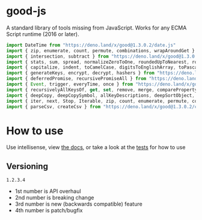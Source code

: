 # good-js

A standard library of tools missing from JavaScript. Works for any ECMA Script runtime (2016 or later).

```js
import DateTime from "https://deno.land/x/good@1.3.0.2/date.js"
import { zip, enumerate, count, permute, combinations, wrapAroundGet } from "https://deno.land/x/good@1.3.0.2/array.js"
import { intersection, subtract } from "https://deno.land/x/good@1.3.0.2/set.js"
import { stats, sum, spread, normalizeZeroToOne, roundedUpToNearest, roundedDownToNearest } from "https://deno.land/x/good@1.3.0.2/math.js"
import { capitalize, indent, toCamelCase, digitsToEnglishArray, toPascalCase, toKebabCase, toSnakeCase, toScreamingtoKebabCase, toScreamingtoSnakeCase, toRepresentation, toString, regex, escapeRegexMatch, escapeRegexReplace, extractFirst, isValidIdentifier } from "https://deno.land/x/good@1.3.0.2/string.js"
import { generateKeys, encrypt, decrypt, hashers } from "https://deno.land/x/good@1.3.0.2/encryption.js"
import { deferredPromise, recursivePromiseAll } from "https://deno.land/x/good@1.3.0.2/async.js"
import { Event, trigger, everyTime, once } from "https://deno.land/x/good@1.3.0.2/events.js"
import { recursivelyAllKeysOf, get, set, remove, merge, compareProperty } from "https://deno.land/x/good@1.3.0.2/object.js"
import { deepCopy, deepCopySymbol, allKeyDescriptions, deepSortObject, shallowSortObject, isGeneratorType,isAsyncIterable, isSyncIterable, isTechnicallyIterable, isSyncIterableObjectOrContainer } from "https://deno.land/x/good@1.3.0.2/value.js"
import { iter, next, Stop, Iterable, zip, count, enumerate, permute, combinations, slices, asyncIteratorToList, concurrentlyTransform, forkAndFilter } from "https://deno.land/x/good@1.3.0.2/iterable.js"
import { parseCsv, createCsv } from "https://deno.land/x/good@1.3.0.2/csv.js"
```


# How to use

Use intellisense, view [the docs](https://deno.land/x/good?doc), or take a look at the [tests](https://github.com/jeff-hykin/good-js/tree/master/tests) for how to use

## Versioning

`1.2.3.4`
- 1st number is API overhaul
- 2nd number is breaking change
- 3rd number is new (backwards compatible) feature 
- 4th number is patch/bugfix